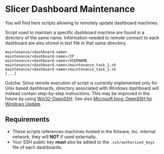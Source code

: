 Slicer Dashboard Maintenance
============================

You will find here scripts allowing to remotely update dashboard machines.

Script used to maintain a specific dashboard machine are found in a directory of the
same name. Information needed to remote connect to each dashboard are also stored in
text file in that same directory.

```
maintenance/<dashboard-name>
maintenance/<dashboard-name>/IP
maintenance/<dashboard-name>/USERNAME
maintenance/<dashboard-name>/maintenance_task_1.sh
maintenance/<dashboard-name>/maintenance_task_2.sh
[...]
```

Gotcha: Since remote execution of script is currently implemented only for Unix based
dashboards, directory associated with Windows dashboard will instead contain step-by-step
instructions. This may be improved in the future by using [Win32-OpenSSH](https://github.com/PowerShell/Win32-OpenSSH).
See also [Microsoft blog: OpenSSH for Windows Update](https://blogs.msdn.microsoft.com/powershell/2015/10/19/openssh-for-windows-update/).

## Requirements

* These scripts references machines hosted in the Kitware, Inc. internal network, they will
  **NOT** if used externally.
* Your SSH public key **must** also be added to the `.ssh/authorized_keys` file of each dashboards.

